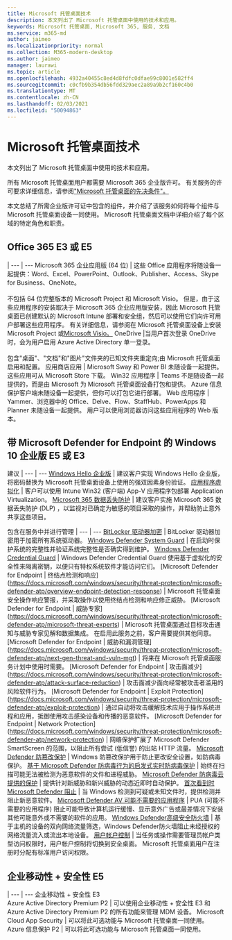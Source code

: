```yaml
---
title: Microsoft 托管桌面技术
description: 本文列出了 Microsoft 托管桌面中使用的技术和应用。
keywords: Microsoft 托管桌面, Microsoft 365, 服务, 文档
ms.service: m365-md
author: jaimeo
ms.localizationpriority: normal
ms.collection: M365-modern-desktop
ms.author: jaimeo
manager: laurawi
ms.topic: article
ms.openlocfilehash: 4932a40455c8ed4d8fdfc0dfae99c8001e582ff4
ms.sourcegitcommit: c0cfb9b354db56fdd329aec2a89a9b2cf160c4b0
ms.translationtype: MT
ms.contentlocale: zh-CN
ms.lasthandoff: 02/03/2021
ms.locfileid: "50094863"
---
```

# <a name="microsoft-managed-desktop-technologies"></a>Microsoft 托管桌面技术

本文列出了 Microsoft 托管桌面中使用的技术和应用。

<!-- Microsoft 365 E5; Device as a Service -->
<!-- in O365 table, standard suite, removed this sentence "Please see the Installation of Project/Visio 64bit Click to Run Addendum for important deployment instructions. -->

所有 Microsoft 托管桌面用户都需要 Microsoft 365 企业版许可。 有关服务的许可要求详细信息，请参阅["Microsoft 托管桌面的先决条件"。](../get-ready/prerequisites.md)

本文总结了所需企业版许可证中包含的组件，并介绍了该服务如何将每个组件与 Microsoft 托管桌面设备一同使用。 Microsoft 托管桌面文档中详细介绍了每个区域的特定角色和职责。 

## <a name="office-365-e3-or-e5"></a>Office 365 E3 或 E5
 |
 --- | ---
Microsoft 365 企业应用版 (64 位)  | 这些 Office 应用程序将随设备一起提供：Word、Excel、PowerPoint、Outlook、Publisher、Access、Skype for Business、OneNote。<br><br>不包括 64 位完整版本的 Microsoft Project 和 Microsoft Visio。 但是，由于这些应用程序的安装取决于 Microsoft 365 企业应用版安装，因此 Microsoft 托管桌面已创建默认的 Microsoft Intune 部署和安全组，然后可以使用它们向许可用户部署这些应用程序。 有关详细信息，请参阅在 Microsoft 托管桌面设备上安装 Microsoft Project 或[Microsoft Visio。](../get-started/project-visio.md)
OneDrive |当用户首次登录 OneDrive 时，会为用户启用 Azure Active Directory 单一登录。<br><br>包含"桌面"、"文档"和"图片"文件夹的已知文件夹重定向;由 Microsoft 托管桌面启用和配置。
应用商店应用 |    Microsoft Sway 和 Power BI 未随设备一起提供。 这些应用可从 Microsoft Store 下载。
Win32 应用程序 |    Teams 不是随设备一起提供的，而是由 Microsoft 为 Microsoft 托管桌面设备打包和提供。 Azure 信息保护客户端未随设备一起提供，但你可以打包它进行部署。
Web 应用程序 |  Yammer、浏览器中的 Office、Delve、Flow、StaffHub、PowerApps 和 Planner 未随设备一起提供。 用户可以使用浏览器访问这些应用程序的 Web 版本。



## <a name="windows-10-enterprise-e5-or-e3-with-microsoft-defender-for-endpoint"></a>带 Microsoft Defender for Endpoint 的 Windows 10 企业版 E5 或 E3
建议
 |
 --- | ---
[Windows Hello 企业版](https://docs.microsoft.com/windows/security/identity-protection/hello-for-business/hello-identity-verification) | 建议客户实现 Windows Hello 企业版，将密码替换为 Microsoft 托管桌面设备上使用的强双因素身份验证。
[应用程序虚拟化](https://docs.microsoft.com/windows/application-management/app-v/appv-technical-reference) | 客户可以使用 Intune Win32 (客户端) App-V 应用程序包部署 Application Virtualization。
[Microsoft 365 数据丢失防护](https://docs.microsoft.com/microsoft-365/compliance/endpoint-dlp-learn-about) | 建议客户实施 Microsoft 365 数据丢失防护 (DLP) ，以监视对已确定为敏感的项目采取的操作，并帮助防止意外共享这些项目。   

包含在服务中并进行管理
 |
 --- | ---
[BitLocker 驱动器加密](https://docs.microsoft.com/windows/security/information-protection/bitlocker/bitlocker-overview) | BitLocker 驱动器加密用于加密所有系统驱动器。 
[Windows Defender System Guard]( https://docs.microsoft.com/windows/security/threat-protection/windows-defender-system-guard/system-guard-how-hardware-based-root-of-trust-helps-protect-windows) | 在启动时保护系统的完整性并验证系统完整性是否确实得到维护。
[Windows Defender Credential Guard]( https://docs.microsoft.com/windows/security/identity-protection/credential-guard/credential-guard) | Windows Defender Credential Guard 使用基于虚拟化的安全性来隔离密钥，以便只有特权系统软件才能访问它们。
[Microsoft Defender for Endpoint | 终结点检测和响应] (https://docs.microsoft.com/windows/security/threat-protection/microsoft-defender-atp/overview-endpoint-detection-response) |     Microsoft 托管桌面安全操作响应警报，并采取操作以使用终结点检测和响应修正威胁。
[Microsoft Defender for Endpoint | 威胁专家] (https://docs.microsoft.com/windows/security/threat-protection/microsoft-defender-atp/microsoft-threat-experts) | Microsoft 托管桌面通过目标攻击通知与威胁专家见解和数据集成。 在启用此服务之前，客户需要提供其他同意。  
[Microsoft Defender for Endpoint | 威胁和漏洞管理] (https://docs.microsoft.com/windows/security/threat-protection/microsoft-defender-atp/next-gen-threat-and-vuln-mgt) | 将来在 Microsoft 托管桌面服务计划中使用时需要。
[Microsoft Defender for Endpoint | 攻击面减少] (https://docs.microsoft.com/windows/security/threat-protection/microsoft-defender-atp/attack-surface-reduction) | 攻击面减少面向经常被攻击者滥用的风险软件行为。
[Microsoft Defender for Endpoint | Exploit Protection] (https://docs.microsoft.com/windows/security/threat-protection/microsoft-defender-atp/exploit-protection) | 通过自动将攻击缓解技术应用于操作系统进程和应用，抵御使用攻击感染设备和传播的恶意软件。
[Microsoft Defender for Endpoint | Network Protection] (https://docs.microsoft.com/windows/security/threat-protection/microsoft-defender-atp/network-protection) | 网络保护扩展了 Microsoft Defender SmartScreen 的范围，以阻止所有尝试 (低信誉) 的出站 HTTP 流量。
[Microsoft Defender 防篡改保护](https://docs.microsoft.com/windows/security/threat-protection/microsoft-defender-antivirus/prevent-changes-to-security-settings-with-tamper-protection) | Windows 防篡改保护用于防止更改安全设置，如防病毒保护。
[基于 Microsoft Defender 防病毒行为的启发式实时防病毒保护]( https://docs.microsoft.com/windows/security/threat-protection/microsoft-defender-antivirus/microsoft-defender-antivirus-in-windows-10) | 始终在扫描可能无法被检测为恶意软件的文件和进程威胁。
[Microsoft Defender 防病毒云提供的保护](https://docs.microsoft.com/windows/security/threat-protection/microsoft-defender-antivirus/utilize-microsoft-cloud-protection-microsoft-defender-antivirus) | 提供针对新威胁和新兴威胁的动态近即时自动保护。
[首次看到时 Microsoft Defender 阻止](https://docs.microsoft.com/windows/security/threat-protection/microsoft-defender-antivirus/configure-block-at-first-sight-microsoft-defender-antivirus) | 当 Windows 检测到可疑或未知文件时，提供检测并阻止新恶意软件。
[Microsoft Defender AV 可能不需要的应用程序](https://docs.microsoft.com/windows/security/threat-protection/microsoft-defender-antivirus/detect-block-potentially-unwanted-apps-microsoft-defender-antivirus) | PUA (可能不需要的应用程序) 阻止可能导致计算机运行缓慢、显示意外广告或最差情况下安装其他可能意外或不需要的软件的应用。
[Windows Defender高级安全防火墙](https://docs.microsoft.com/windows/security/threat-protection/windows-firewall/windows-firewall-with-advanced-security) | 基于主机的设备的双向网络流量筛选，Windows Defender防火墙阻止未经授权的网络流量流入或流出本地设备。
[用户帐户控制](https://docs.microsoft.com/windows/security/identity-protection/user-account-control/how-user-account-control-works) | 当任务或操作需要管理员帐户类型访问权限时，用户帐户控制将切换到安全桌面。 Microsoft 托管桌面用户在注册时分配有标准用户访问权限。 


## <a name="enterprise-mobility--security-e5"></a>企业移动性 + 安全性 E5

 |
 --- | ---
企业移动性 + 安全性 E3<br>Azure Active Directory Premium P2 |    可以使用企业移动性 + 安全性 E3 和 Azure Active Directory Premium P2 的所有功能来管理 MDM 设备。
Microsoft Cloud App Security |  可以将此可选功能与 Microsoft 托管桌面一同使用。
Azure 信息保护 P2  | 可以将此可选功能与 Microsoft 托管桌面一同使用。

